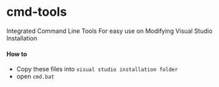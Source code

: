 # cmd-tools
Integrated Command Line Tools For easy use on Modifying Visual Studio Installation

#### How to
- Copy these files into `visual studio installation folder`
- open `cmd.bat`